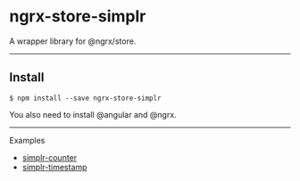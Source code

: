 # ngrx-store-simplr
A wrapper library for @ngrx/store.

---

## Install

```
$ npm install --save ngrx-store-simplr
```

You also need to install @angular and @ngrx.

---

Examples

- [simplr-counter](https://github.com/ovrmrw/simplr-counter)
- [simplr-timestamp](https://github.com/ovrmrw/simplr-timestamp)

